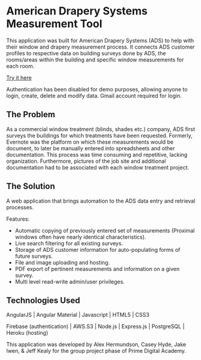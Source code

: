 # American Drapery Systems Measurement Tool

This application was built for American Drapery Systems (ADS) to help with their window and drapery measurement process.
It connects ADS customer profiles to respective data on building surveys done by ADS, the rooms/areas within the building and specific window measurements for each room.


[Try it here](https://ads-prime.herokuapp.com/)

Authentication has been disabled for demo purposes, allowing anyone to login, create, delete and modify data. Gmail account required for login.

## The Problem
As a commercial window treatment (blinds, shades etc.) company, ADS first surveys the buildings for which treatments have been requested.
Formerly, Evernote was the platform on which these measurements would be document, to later be manually entered into spreadsheets and other documentation.
This process was time consuming and repetitive, lacking organization. Furthermore, pictures of the job site and additional documentation had to be associated with each window treatment project.

## The Solution

A web application that brings automation to the ADS data entry and retrieval processes.

Features:
* Automatic copying of previously entered set of measurements (Proximal windows often have nearly identical characteristics).
* Live search filtering for all existing surveys.
* Storage of ADS customer information for auto-populating forms of future surveys.
* File and image uploading and hosting.
* PDF export of pertinent measurements and information on a given survey.
* Multi level read-write admin/user privileges.  


## Technologies Used

AngularJS | Angular Material | Javascript | HTML5 | CSS3

Firebase (authentication) | AWS.S3 | Node.js | Express.js | PostgreSQL | Heroku (hosting)


This application was developed by Alex Hermundson, Casey Hyde, Jake Iwen, & Jeff Kealy for the group project phase of Prime Digital Academy.
